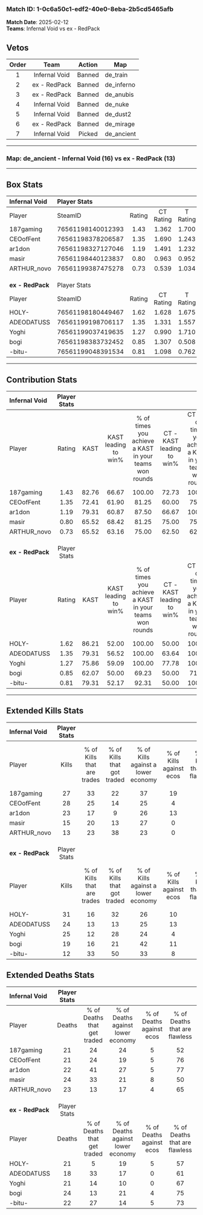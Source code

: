 ### Match ID: 1-0c6a50c1-edf2-40e0-8eba-2b5cd5465afb  
**Match Date**: 2025-02-12  
**Teams**: Infernal Void vs ex - RedPack  

## Vetos  

| Order | Team | Action | Map |
| :---: | :--: | :----: | --- |
| 1 | Infernal Void | Banned | de_train |
| 2 | ex - RedPack | Banned | de_inferno |
| 3 | ex - RedPack | Banned | de_anubis |
| 4 | Infernal Void | Banned | de_nuke |
| 5 | Infernal Void | Banned | de_dust2 |
| 6 | ex - RedPack | Banned | de_mirage |
| 7 | Infernal Void | Picked | de_ancient |

---  

### **Map**: de_ancient - Infernal Void (16) vs ex - RedPack (13)  
---  

## Box Stats  

| **Infernal Void** | Player Stats      |        |           |          |       |       |       |         |        |      |     |
| :- | :- | :-: | :-: | :-: | :-: | :-: | :-: | :-: | :-: | :-: | :-: |
| Player            | SteamID           | Rating | CT Rating | T Rating | KAST  |  ADR  | Kills | Assists | Deaths | K/D  | HS% |
| 187gaming         | 76561198140012393 |  1.43  |   1.362   |  1.700   | 82.76 | 101.7 |  27   |    6    |   21   | 1.29 | 44  |
| CEOofFent         | 76561198378206587 |  1.35  |   1.690   |  1.243   | 72.41 | 91.1  |  28   |    7    |   21   | 1.33 | 17  |
| ar1don            | 76561198327127046 |  1.19  |   1.491   |  1.232   | 79.31 | 79.8  |  23   |    4    |   22   | 1.05 | 56  |
| masir             | 76561198440123837 |  0.80  |   0.963   |  0.952   | 65.52 | 66.0  |  15   |   12    |   24   | 0.63 | 40  |
| ARTHUR_novo       | 76561199387475278 |  0.73  |   0.539   |  1.034   | 65.52 | 61.3  |  13   |    8    |   23   | 0.57 | 61  |
|                   |                   |        |           |          |       |       |       |         |        |      |     |
|                   |                   |        |           |          |       |       |       |         |        |      |     |
|                   |                   |        |           |          |       |       |       |         |        |      |     |
| **ex - RedPack**  | Player Stats      |        |           |          |       |       |       |         |        |      |     |
| Player            | SteamID           | Rating | CT Rating | T Rating | KAST  |  ADR  | Kills | Assists | Deaths | K/D  | HS% |
| HOLY-             | 76561198180449467 |  1.62  |   1.628   |  1.675   | 86.21 | 113.1 |  31   |    8    |   21   | 1.48 | 61  |
| ADEODATUSS        | 76561199198706117 |  1.35  |   1.331   |  1.557   | 79.31 | 93.5  |  24   |    7    |   18   | 1.33 | 62  |
| Yoghi             | 76561199037419635 |  1.27  |   0.990   |  1.710   | 75.86 | 84.1  |  25   |    8    |   21   | 1.19 | 44  |
| bogi              | 76561198383732452 |  0.85  |   1.307   |  0.508   | 62.07 | 59.1  |  19   |    7    |   24   | 0.79 | 31  |
| -bitu-            | 76561199048391534 |  0.81  |   1.098   |  0.762   | 79.31 | 55.5  |  12   |   12    |   22   | 0.55 | 25  |
---  

## Contribution Stats  

| **Infernal Void** | Player Stats |       |                      |                                                        |                           |                                                             |                          |                                                            |
| :- | :-: | :-: | :-: | :-: | :-: | :-: | :-: | :-: |
| Player            |    Rating    | KAST  | KAST leading to win% | % of times you achieve a KAST in your teams won rounds | CT - KAST leading to win% | CT - % of times you achieve a KAST in your teams won rounds | T - KAST leading to win% | T - % of times you achieve a KAST in your teams won rounds |
| 187gaming         |     1.43     | 82.76 |        66.67         |                         100.00                         |           72.73           |                           100.00                            |          61.54           |                           100.00                           |
| CEOofFent         |     1.35     | 72.41 |        61.90         |                         81.25                          |           60.00           |                            75.00                            |          63.64           |                           87.50                            |
| ar1don            |     1.19     | 79.31 |        60.87         |                         87.50                          |           66.67           |                           100.00                            |          54.55           |                           75.00                            |
| masir             |     0.80     | 65.52 |        68.42         |                         81.25                          |           75.00           |                            75.00                            |          63.64           |                           87.50                            |
| ARTHUR_novo       |     0.73     | 65.52 |        63.16         |                         75.00                          |           62.50           |                            62.50                            |          63.64           |                           87.50                            |
|                   |              |       |                      |                                                        |                           |                                                             |                          |                                                            |
|                   |              |       |                      |                                                        |                           |                                                             |                          |                                                            |
|                   |              |       |                      |                                                        |                           |                                                             |                          |                                                            |
| **ex - RedPack**  | Player Stats |       |                      |                                                        |                           |                                                             |                          |                                                            |
| Player            |    Rating    | KAST  | KAST leading to win% | % of times you achieve a KAST in your teams won rounds | CT - KAST leading to win% | CT - % of times you achieve a KAST in your teams won rounds | T - KAST leading to win% | T - % of times you achieve a KAST in your teams won rounds |
| HOLY-             |     1.62     | 86.21 |        52.00         |                         100.00                         |           50.00           |                           100.00                            |          54.55           |                           100.00                           |
| ADEODATUSS        |     1.35     | 79.31 |        56.52         |                         100.00                         |           63.64           |                           100.00                            |          50.00           |                           100.00                           |
| Yoghi             |     1.27     | 75.86 |        59.09         |                         100.00                         |           77.78           |                           100.00                            |          46.15           |                           100.00                           |
| bogi              |     0.85     | 62.07 |        50.00         |                         69.23                          |           50.00           |                            71.43                            |          50.00           |                           66.67                            |
| -bitu-            |     0.81     | 79.31 |        52.17         |                         92.31                          |           50.00           |                           100.00                            |          55.56           |                           83.33                            |
---  

## Extended Kills Stats  

| **Infernal Void** | Player Stats |                            |                            |                                    |                         |                              |                                 |                                       |                    |           |
| :- | :-: | :-: | :-: | :-: | :-: | :-: | :-: | :-: | :-: | :-: |
| Player            |    Kills     | % of Kills that are trades | % of Kills that got traded | % of Kills against a lower economy | % of Kills against ecos | % of Kills that are flawless | % of Kills that are close duels | % of Kills that are assisted by flash | Pistol Round Kills | AWP Kills |
| 187gaming         |      27      |             33             |             22             |                 37                 |           19            |              67              |                0                |                   4                   |         2          |     2     |
| CEOofFent         |      28      |             25             |             14             |                 25                 |            4            |              64              |                0                |                   0                   |         1          |    17     |
| ar1don            |      23      |             17             |             9              |                 26                 |           13            |              70              |                4                |                   0                   |         3          |     0     |
| masir             |      15      |             20             |             13             |                 27                 |            0            |              53              |                0                |                  13                   |         0          |     0     |
| ARTHUR_novo       |      13      |             23             |             38             |                 23                 |            0            |              77              |                8                |                   0                   |         4          |     0     |
|                   |              |                            |                            |                                    |                         |                              |                                 |                                       |                    |           |
|                   |              |                            |                            |                                    |                         |                              |                                 |                                       |                    |           |
|                   |              |                            |                            |                                    |                         |                              |                                 |                                       |                    |           |
| **ex - RedPack**  | Player Stats |                            |                            |                                    |                         |                              |                                 |                                       |                    |           |
| Player            |    Kills     | % of Kills that are trades | % of Kills that got traded | % of Kills against a lower economy | % of Kills against ecos | % of Kills that are flawless | % of Kills that are close duels | % of Kills that are assisted by flash | Pistol Round Kills | AWP Kills |
| HOLY-             |      31      |             16             |             32             |                 26                 |           10            |              58              |                6                |                  19                   |         1          |     0     |
| ADEODATUSS        |      24      |             13             |             13             |                 25                 |           13            |              58              |                4                |                   8                   |         1          |     0     |
| Yoghi             |      25      |             12             |             28             |                 24                 |            4            |              68              |                4                |                   0                   |         2          |     0     |
| bogi              |      19      |             16             |             21             |                 42                 |           11            |              58              |                0                |                   0                   |         0          |     0     |
| -bitu-            |      12      |             33             |             50             |                 33                 |            8            |              83              |                8                |                   8                   |         2          |     8     |
## Extended Deaths Stats  

| **Infernal Void** | Player Stats |                             |                                   |                          |                               |                            |                           |               |
| :- | :-: | :-: | :-: | :-: | :-: | :-: | :-: | :-: |
| Player            |    Deaths    | % of Deaths that get traded | % of Deaths against lower economy | % of Deaths against ecos | % of Deaths that are flawless | % of Deaths that are close | % of Deaths while blinded | Deaths to AWP |
| 187gaming         |      21      |             24              |                24                 |            5             |              52               |             10             |             5             |       1       |
| CEOofFent         |      21      |             24              |                19                 |            5             |              76               |             10             |            14             |       3       |
| ar1don            |      22      |             41              |                27                 |            5             |              77               |             5              |            14             |       2       |
| masir             |      24      |             33              |                21                 |            8             |              50               |             0              |             0             |       0       |
| ARTHUR_novo       |      23      |             13              |                17                 |            4             |              65               |             0              |             9             |       2       |
|                   |              |                             |                                   |                          |                               |                            |                           |               |
|                   |              |                             |                                   |                          |                               |                            |                           |               |
|                   |              |                             |                                   |                          |                               |                            |                           |               |
| **ex - RedPack**  | Player Stats |                             |                                   |                          |                               |                            |                           |               |
| Player            |    Deaths    | % of Deaths that get traded | % of Deaths against lower economy | % of Deaths against ecos | % of Deaths that are flawless | % of Deaths that are close | % of Deaths while blinded | Deaths to AWP |
| HOLY-             |      21      |              5              |                19                 |            5             |              57               |             0              |             0             |       2       |
| ADEODATUSS        |      18      |             33              |                17                 |            0             |              61               |             6              |            11             |       4       |
| Yoghi             |      21      |             14              |                10                 |            0             |              67               |             0              |             0             |       4       |
| bogi              |      24      |             13              |                21                 |            4             |              75               |             4              |             0             |       3       |
| -bitu-            |      22      |             27              |                14                 |            5             |              73               |             0              |             5             |       6       |
